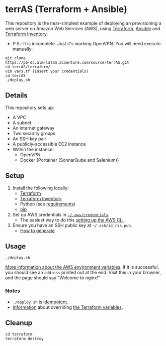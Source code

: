 # terrAS (Terraform + Ansible)

This repository is the near-simplest example of deploying an provisioning a web server on Amazon Web Services (AWS), using [Terraform](https://www.terraform.io/), [Ansible](http://docs.ansible.com/ansible/) and [Terraform Inventory](https://github.com/adammck/terraform-inventory).
- P.S.: It is incomplete. Just it's working OpenVPN. You will need execute manually: 
```
git clone
https://pb-dc.alm-latam.accenture.com/source/terrAS.git
cd terrAS/terraform/
vim vars.tf (Insert your credentials)
cd terrAS
./deploy.sh
```
## Details

This repository sets up:

* A VPC
* A subnet
* An internet gateway
* Two security groups
* An SSH key pair
* A publicly-accessible EC2 instance
* Within the instance:
   * OpenVPN
   * Docker {Portainer (SonnarQube and Selenium)}

## Setup

1. Install the following locally:
    * [Terraform](https://www.terraform.io/)
    * [Terraform Inventory](https://github.com/adammck/terraform-inventory)
    * Python (see [requirements](https://docs.ansible.com/ansible/latest/intro_installation.html#control-machine-requirements))
    * [pip](https://pip.pypa.io/en/stable/installing/)
1. Set up AWS credentials in [`~/.aws/credentials`](http://docs.aws.amazon.com/cli/latest/userguide/cli-chap-getting-started.html#cli-config-files).
    * The easiest way to do this [setting up the AWS CLI](http://docs.aws.amazon.com/cli/latest/userguide/cli-chap-getting-set-up.html).
1. Ensure you have an SSH public key at `~/.ssh/id_rsa.pub`.
    * [How to generate](https://help.github.com/articles/generating-a-new-ssh-key-and-adding-it-to-the-ssh-agent/)

## Usage

```
./deploy.sh
```

[More information about the AWS environment variables](https://www.terraform.io/docs/providers/aws/#environment-variables). If it is successful, you should see an `address` printed out at the end. Visit this in your browser, and the page should say "Welcome to nginx!"

### Notes

* `./deploy.sh` is [idempotent](http://stackoverflow.com/questions/1077412/what-is-an-idempotent-operation).
* [Information](https://www.terraform.io/intro/getting-started/variables.html#assigning-variables) about overriding [the Terraform variables](terraform/vars.tf).

## Cleanup

```
cd terraform
terraform destroy
```

